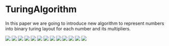 # TuringAlgorithm
In this paper we are going to introduce new algorithm to represent numbers into binary turing layout for  each number and its multipliers.

<img src="ScreenShot/Screenshot 2024-02-06 105133.png" />
<img src="ScreenShot/Screenshot 2024-02-06 105143.png" />
<img src="ScreenShot/Screenshot 2024-02-06 105152.png" />
<img src="ScreenShot/Screenshot 2024-02-06 105159.png" />
<img src="ScreenShot/Screenshot 2024-02-06 105208.png" />
<img src="ScreenShot/Screenshot 2024-02-06 105217.png" />
<img src="ScreenShot/Screenshot 2024-02-06 105226.png" />
<img src="ScreenShot/Screenshot 2024-02-06 105235.png" />
<img src="ScreenShot/Screenshot 2024-02-06 105244.png" />
<img src="ScreenShot/Screenshot 2024-02-06 105253.png" />
<img src="ScreenShot/Screenshot 2024-02-06 105301.png" />
<img src="ScreenShot/Screenshot 2024-02-06 105326.png" />
<img src="ScreenShot/Screenshot 2024-02-06 105338.png" />
